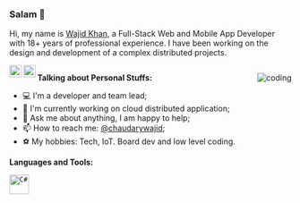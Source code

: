 ### Salam 👋

<!--
**chaudarywajid/chaudarywajid** is a ✨ _special_ ✨ repository because its `README.md` (this file) appears on your GitHub profile.

Here are some ideas to get you started:

- 🔭 I’m currently working on ...
- 🌱 I’m currently learning ...
- 👯 I’m looking to collaborate on ...
- 🤔 I’m looking for help with ...
- 💬 Ask me about ...
- 📫 How to reach me: ...
- 😄 Pronouns: ...
- ⚡ Fun fact: ...
-->

Hi, my name is [Wajid Khan](https://iamwajidkhan.com/), a Full-Stack Web and Mobile App Developer with 18+ years of professional experience. I have been working on the design and development of a complex distributed projects.

<a href="https://www.linkedin.com/in/chaudarywajid/" title="LinkdeIn" rel="nofollow">
  <img align="left" alt="LinkdeIn" width="22px" src="https://cdn.jsdelivr.net/npm/simple-icons@v3/icons/linkedin.svg" data-canonical-src="https://cdn.jsdelivr.net/npm/simple-icons@v3/icons/linkedin.svg" style="max-width: 100%;"></a>    

<a href="https://twitter.com/chaudarywajid" title="Twitter" rel="nofollow">
  <img align="left" alt="Twitter" width="22px" src="https://cdn.jsdelivr.net/npm/simple-icons@v3/icons/twitter.svg" data-canonical-src="https://cdn.jsdelivr.net/npm/simple-icons@v3/icons/twitter.svg" style="max-width: 100%;">
</a>

<a target="_blank" rel="noopener noreferrer" href="https://visitor-badge.glitch.me/badge?page_id=chaudarywajid">
<img src="https://visitor-badge.glitch.me/badge?page_id=chaudarywajid" alt="" data-canonical-src="https://visitor-badge.glitch.me/badge?page_id=chaudarywajid" style="max-width: 100%;"></a></p>

> 
<img alt="coding" align="right"  src="https://user-images.githubusercontent.com/5048841/179458980-cb7dace0-7bfe-4edd-9faa-2e5a916a9e3c.gif" style="max-width: 100%;">

**Talking about Personal Stuffs:**

- 💻 I&#39;m a developer and team lead;
- 🌱 I&#39;m currently working on cloud distributed application;
- 💬 Ask me about anything, I am happy to help;
- 📫 How to reach me: [@chaudarywajid](https://www.linkedin.com/in/chaudarywajid/);
- ⚽ My hobbies: Tech, IoT. Board dev and low level coding.




**Languages and Tools:**

<a href="https://docs.microsoft.com/en-us/dotnet/csharp/" title="C#" rel="nofollow">
    <code><img alt="C#" width="35" height="35" src="https://upload.wikimedia.org/wikipedia/commons/thumb/0/0d/C_Sharp_wordmark.svg/195px-C_Sharp_wordmark.svg.png" style="max-width: 100%;"></code>
  </a>
 
 

